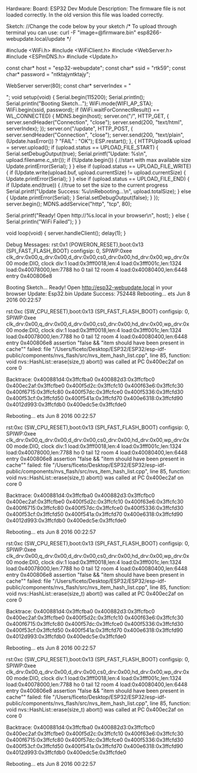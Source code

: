 Hardware:
Board:	ESP32 Dev Module
Description:
The firmware file is not loaded correctly. In the old version this file was loaded correctly.

Sketch:
//Change the code below by your sketch
/*
To upload through terminal you can use: curl -F "image=@firmware.bin" esp8266-webupdate.local/update
*/

#include <WiFi.h>
#include <WiFiClient.h>
#include <WebServer.h>
#include <ESPmDNS.h>
#include <Update.h>

const char* host = "esp32-webupdate";
const char* ssid = "rtk59";
const char* password = "ntktajyntktajy";

WebServer server(80);
const char* serverIndex = "

";
void setup(void) {
Serial.begin(115200);
Serial.println();
Serial.println("Booting Sketch...");
WiFi.mode(WIFI_AP_STA);
WiFi.begin(ssid, password);
if (WiFi.waitForConnectResult() == WL_CONNECTED) {
MDNS.begin(host);
server.on("/", HTTP_GET, {
server.sendHeader("Connection", "close");
server.send(200, "text/html", serverIndex);
});
server.on("/update", HTTP_POST, {
server.sendHeader("Connection", "close");
server.send(200, "text/plain", (Update.hasError()) ? "FAIL" : "OK");
ESP.restart();
}, {
HTTPUpload& upload = server.upload();
if (upload.status == UPLOAD_FILE_START) {
Serial.setDebugOutput(true);
Serial.printf("Update: %s\n", upload.filename.c_str());
if (!Update.begin()) { //start with max available size
Update.printError(Serial);
}
} else if (upload.status == UPLOAD_FILE_WRITE) {
if (Update.write(upload.buf, upload.currentSize) != upload.currentSize) {
Update.printError(Serial);
}
} else if (upload.status == UPLOAD_FILE_END) {
if (Update.end(true)) { //true to set the size to the current progress
Serial.printf("Update Success: %u\nRebooting...\n", upload.totalSize);
} else {
Update.printError(Serial);
}
Serial.setDebugOutput(false);
}
});
server.begin();
MDNS.addService("http", "tcp", 80);

Serial.printf("Ready! Open http://%s.local in your browser\n", host);
} else {
Serial.println("WiFi Failed");
}
}

void loop(void) {
server.handleClient();
delay(1);
}

Debug Messages:
rst:0x1 (POWERON_RESET),boot:0x13 (SPI_FAST_FLASH_BOOT)
configsip: 0, SPIWP:0xee
clk_drv:0x00,q_drv:0x00,d_drv:0x00,cs0_drv:0x00,hd_drv:0x00,wp_drv:0x00
mode:DIO, clock div:1
load:0x3fff0018,len:4
load:0x3fff001c,len:1324
load:0x40078000,len:7788
ho 0 tail 12 room 4
load:0x40080400,len:6448
entry 0x400806e8

Booting Sketch...
Ready! Open http://esp32-webupdate.local in your browser
Update: Esp32.bin
Update Success: 752448
Rebooting...
ets Jun 8 2016 00:22:57

rst:0xc (SW_CPU_RESET),boot:0x13 (SPI_FAST_FLASH_BOOT)
configsip: 0, SPIWP:0xee
clk_drv:0x00,q_drv:0x00,d_drv:0x00,cs0_drv:0x00,hd_drv:0x00,wp_drv:0x00
mode:DIO, clock div:1
load:0x3fff0018,len:4
load:0x3fff001c,len:1324
load:0x40078000,len:7788
ho 0 tail 12 room 4
load:0x40080400,len:6448
entry 0x400806e8
assertion "false && "item should have been present in cache"" failed: file "/Users/ficeto/Desktop/ESP32/ESP32/esp-idf-public/components/nvs_flash/src/nvs_item_hash_list.cpp", line 85, function: void nvs::HashList::erase(size_t)
abort() was called at PC 0x400ec2af on core 0

Backtrace: 0x400881d4:0x3ffcfba0 0x400882d3:0x3ffcfbc0 0x400ec2af:0x3ffcfbe0 0x400f5d2c:0x3ffcfc10 0x400f63e6:0x3ffcfc30 0x400f6715:0x3ffcfc80 0x400f57dc:0x3ffcfce0 0x400f5336:0x3ffcfd30 0x400f53cf:0x3ffcfd50 0x400f541a:0x3ffcfd70 0x400e6318:0x3ffcfd90 0x4012d993:0x3ffcfdb0 0x400edc5e:0x3ffcfde0

Rebooting...
ets Jun 8 2016 00:22:57

rst:0xc (SW_CPU_RESET),boot:0x13 (SPI_FAST_FLASH_BOOT)
configsip: 0, SPIWP:0xee
clk_drv:0x00,q_drv:0x00,d_drv:0x00,cs0_drv:0x00,hd_drv:0x00,wp_drv:0x00
mode:DIO, clock div:1
load:0x3fff0018,len:4
load:0x3fff001c,len:1324
load:0x40078000,len:7788
ho 0 tail 12 room 4
load:0x40080400,len:6448
entry 0x400806e8
assertion "false && "item should have been present in cache"" failed: file "/Users/ficeto/Desktop/ESP32/ESP32/esp-idf-public/components/nvs_flash/src/nvs_item_hash_list.cpp", line 85, function: void nvs::HashList::erase(size_t)
abort() was called at PC 0x400ec2af on core 0

Backtrace: 0x400881d4:0x3ffcfba0 0x400882d3:0x3ffcfbc0 0x400ec2af:0x3ffcfbe0 0x400f5d2c:0x3ffcfc10 0x400f63e6:0x3ffcfc30 0x400f6715:0x3ffcfc80 0x400f57dc:0x3ffcfce0 0x400f5336:0x3ffcfd30 0x400f53cf:0x3ffcfd50 0x400f541a:0x3ffcfd70 0x400e6318:0x3ffcfd90 0x4012d993:0x3ffcfdb0 0x400edc5e:0x3ffcfde0

Rebooting...
ets Jun 8 2016 00:22:57

rst:0xc (SW_CPU_RESET),boot:0x13 (SPI_FAST_FLASH_BOOT)
configsip: 0, SPIWP:0xee
clk_drv:0x00,q_drv:0x00,d_drv:0x00,cs0_drv:0x00,hd_drv:0x00,wp_drv:0x00
mode:DIO, clock div:1
load:0x3fff0018,len:4
load:0x3fff001c,len:1324
load:0x40078000,len:7788
ho 0 tail 12 room 4
load:0x40080400,len:6448
entry 0x400806e8
assertion "false && "item should have been present in cache"" failed: file "/Users/ficeto/Desktop/ESP32/ESP32/esp-idf-public/components/nvs_flash/src/nvs_item_hash_list.cpp", line 85, function: void nvs::HashList::erase(size_t)
abort() was called at PC 0x400ec2af on core 0

Backtrace: 0x400881d4:0x3ffcfba0 0x400882d3:0x3ffcfbc0 0x400ec2af:0x3ffcfbe0 0x400f5d2c:0x3ffcfc10 0x400f63e6:0x3ffcfc30 0x400f6715:0x3ffcfc80 0x400f57dc:0x3ffcfce0 0x400f5336:0x3ffcfd30 0x400f53cf:0x3ffcfd50 0x400f541a:0x3ffcfd70 0x400e6318:0x3ffcfd90 0x4012d993:0x3ffcfdb0 0x400edc5e:0x3ffcfde0

Rebooting...
ets Jun 8 2016 00:22:57

rst:0xc (SW_CPU_RESET),boot:0x13 (SPI_FAST_FLASH_BOOT)
configsip: 0, SPIWP:0xee
clk_drv:0x00,q_drv:0x00,d_drv:0x00,cs0_drv:0x00,hd_drv:0x00,wp_drv:0x00
mode:DIO, clock div:1
load:0x3fff0018,len:4
load:0x3fff001c,len:1324
load:0x40078000,len:7788
ho 0 tail 12 room 4
load:0x40080400,len:6448
entry 0x400806e8
assertion "false && "item should have been present in cache"" failed: file "/Users/ficeto/Desktop/ESP32/ESP32/esp-idf-public/components/nvs_flash/src/nvs_item_hash_list.cpp", line 85, function: void nvs::HashList::erase(size_t)
abort() was called at PC 0x400ec2af on core 0

Backtrace: 0x400881d4:0x3ffcfba0 0x400882d3:0x3ffcfbc0 0x400ec2af:0x3ffcfbe0 0x400f5d2c:0x3ffcfc10 0x400f63e6:0x3ffcfc30 0x400f6715:0x3ffcfc80 0x400f57dc:0x3ffcfce0 0x400f5336:0x3ffcfd30 0x400f53cf:0x3ffcfd50 0x400f541a:0x3ffcfd70 0x400e6318:0x3ffcfd90 0x4012d993:0x3ffcfdb0 0x400edc5e:0x3ffcfde0

Rebooting...
ets Jun 8 2016 00:22:57
